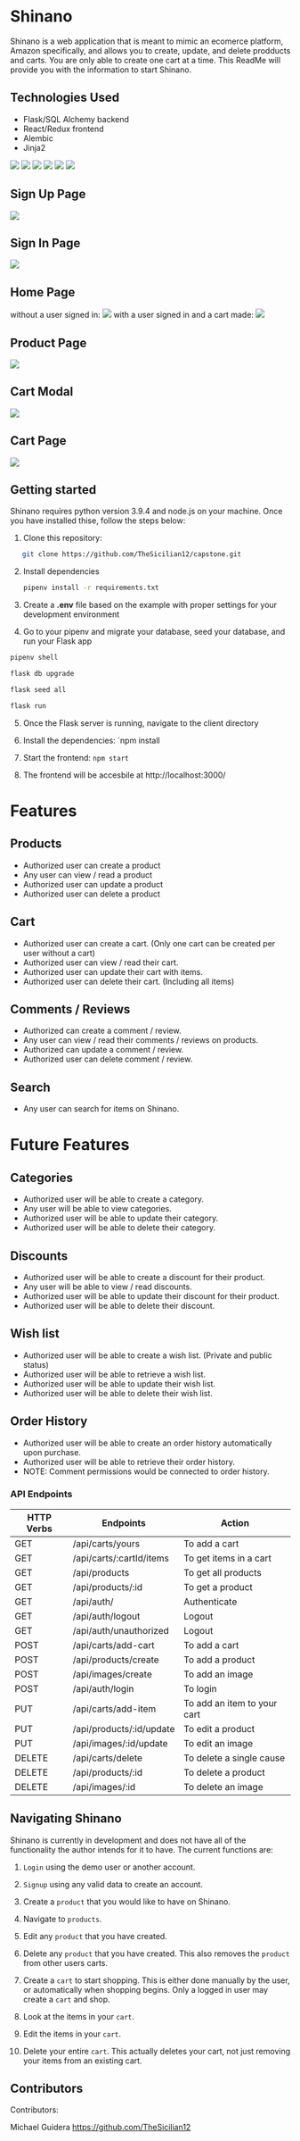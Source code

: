 # Shinano

Shinano is a web application that is meant to mimic an ecomerce platform, Amazon specifically, and allows you to create, update, and delete prodducts
and carts. You are only able to create one cart at a time. This ReadMe will provide you with the information to start Shinano.

## Technologies Used
   -  Flask/SQL Alchemy backend
   -  React/Redux frontend
   -  Alembic
   - Jinja2

   <img src="https://img.shields.io/badge/JavaScript-323330?style=for-the-badge&logo=javascript&logoColor=F7DF1E" />
   <!-- <img src="https://img.shields.io/badge/Node.js-339933?style=for-the-badge&logo=nodedotjs&logoColor=white" /> -->
   <!-- <img src="https://img.shields.io/badge/Express.js-000000?style=for-the-badge&logo=express&logoColor=white" /> -->
   <!-- <img src="https://img.shields.io/badge/PostgreSQL-316192?style=for-the-badge&logo=postgresql&logoColor=white" /> -->
   <img src="https://img.shields.io/badge/HTML5-E34F26?style=for-the-badge&logo=html5&logoColor=white" />
   <img src="https://img.shields.io/badge/CSS3-1572B6?style=for-the-badge&logo=css3&logoColor=white" />
   <img src="https://img.shields.io/badge/React-20232A?style=for-the-badge&logo=react&logoColor=61DAFB" />
   <img src="https://img.shields.io/badge/Redux-593D88?style=for-the-badge&logo=redux&logoColor=white" />
   <img src="https://img.shields.io/badge/GitHub-100000?style=for-the-badge&logo=github&logoColor=white" />
   <!-- <img src="https://img.shields.io/badge/Heroku-430098?style=for-the-badge&logo=heroku&logoColor=white" /> -->

## Sign Up Page
<img src="./shinano_screenshots/shinano_signup.png" />

## Sign In Page
<img src="./shinano_screenshots/shinano_signin.png" />

## Home Page
without a user signed in:
<img src="./shinano_screenshots/shinano_homepage.png" />
with a user signed in and a cart made:
<img src="./shinano_screenshots/shinano_homepage-1.png" />

## Product Page
<img src="./shinano_screenshots/shinano_product_page.png" />

## Cart Modal
<img src="./shinano_screenshots/shinano_cart_modal.png" />

## Cart Page
<img src="./shinano_screenshots/shinano_cart_page.png" />

## Getting started
Shinano requires python version 3.9.4 and node.js on your machine. Once you have installed thise, follow the steps below:

1. Clone this repository:
```bash
   git clone https://github.com/TheSicilian12/capstone.git
```

2. Install dependencies

      ```bash
      pipenv install -r requirements.txt
      ```

3. Create a **.env** file based on the example with proper settings for your
   development environment

4. Go to your pipenv and migrate your database, seed your database, and run your Flask app

```bash
pipenv shell
```

```bash
flask db upgrade
```

```bash
flask seed all
```

```bash
flask run
```

5. Once the Flask server is running, navigate to the client directory

6. Install the dependencies: `npm install

7. Start the frontend: `npm start`

8. The frontend will be accesbile at http://localhost:3000/

# Features

## Products
- Authorized user can create a product
- Any user can view / read a product
- Authorized user can update a product
- Authorized user can delete a product

## Cart
- Authorized user can create a cart. (Only one cart can be created per user without a cart)
- Authorized user can view / read their cart.
- Authorized user can update their cart with items.
- Authorized user can delete their cart. (Including all items)

## Comments / Reviews
- Authorized can create a comment / review.
- Any user can view / read their comments / reviews on products.
- Authorized can update a comment / review.
- Authorized user can delete comment / review.

## Search
- Any user can search for items on Shinano.

# Future Features

## Categories
- Authorized user will be able to create a category.
- Any user will be able to view categories.
- Authorized user will be able to update their category.
- Authorized user will be able to delete their category.

## Discounts
- Authorized user will be able to create a discount for their product.
- Any user will be able to  view / read discounts.
- Authorized user will be able to update their discount for their product.
- Authorized user will be able to delete their discount.

## Wish list
- Authorized user will be able to create a wish list. (Private and public status)
- Authorized user will be able to retrieve a wish list.
- Authorized user will be able to update their wish list.
- Authorized user will be able to delete their wish list.

## Order History
- Authorized user will be able to create an order history automatically upon purchase.
- Authorized user will be able to retrieve their order history.
- NOTE: Comment permissions would be connected to order history.

### API Endpoints
| HTTP Verbs | Endpoints | Action |
| --- | --- | --- |
| GET | /api/carts/yours | To add a cart |
| GET | /api/carts/:cartId/items | To get items in a cart |
| GET | /api/products | To get all products |
| GET | /api/products/:id | To get a product |
| GET | /api/auth/ | Authenticate |
| GET | /api/auth/logout | Logout |
| GET | /api/auth/unauthorized | Logout |
| POST | /api/carts/add-cart | To add a cart  |
| POST | /api/products/create | To add a product  |
| POST | /api/images/create | To add an image  |
| POST | /api/auth/login | To login |
| PUT | /api/carts/add-item | To add an item to your cart  |
| PUT | /api/products/:id/update | To edit a product  |
| PUT | /api/images/:id/update | To edit an image  |
| DELETE | /api/carts/delete | To delete a single cause |
| DELETE | /api/products/:id | To delete a product |
| DELETE | /api/images/:id | To delete an image |

## Navigating Shinano

Shinano is currently in development and does not have all of the functionality the author intends for it to have.
The current functions are:

1. `Login` using the demo user or another account.

2. `Signup` using any valid data to create an account.

3. Create a `product` that you would like to have on Shinano.

4. Navigate to `products`.

5. Edit any `product` that you have created.

6. Delete any `product` that you have created. This also removes the `product` from other users carts.

7. Create a `cart` to start shopping. This is either done manually by the user, or automatically when shopping begins.
Only a logged in user may create a `cart` and shop.

8. Look at the items in your `cart`.

9. Edit the items in your `cart`.

10. Delete your entire `cart`. This actually deletes your cart, not just removing your items from an existing cart.

## Contributors

Contributors:

Michael Guidera https://github.com/TheSicilian12
